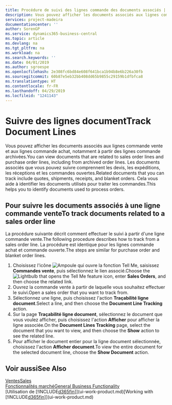 ```yaml
---
title: Procédure de suivi des lignes commande des documents associés | Microsoft Docs
description: Vous pouvez afficher les documents associés aux lignes commande vente et aux lignes commande achat, notamment à partir des lignes commande archivées. Les documents associés que vous pouvez suivre comprennent les devis, les expéditions, les réceptions et les commandes ouvertes. Cela vous aide à identifier les documents utilisés pour traiter les commandes.
services: project-madeira
documentationcenter: ''
author: SorenGP
ms.service: dynamics365-business-central
ms.topic: article
ms.devlang: na
ms.tgt_pltfrm: na
ms.workload: na
ms.search.keywords: ''
ms.date: 04/01/2019
ms.author: sgroespe
ms.openlocfilehash: 2e308fc6bd84e608f641bca1b94b8e6b226a30fb
ms.sourcegitcommit: 60b87e5eb32bb408dd65b9855c29159b1dfbfca8
ms.translationtype: HT
ms.contentlocale: fr-FR
ms.lasthandoff: 04/29/2019
ms.locfileid: "1241143"
---
```

# <a name="track-document-lines"></a><span data-ttu-id="23202-105">Suivre des lignes document</span><span class="sxs-lookup"><span data-stu-id="23202-105">Track Document Lines</span></span>
<span data-ttu-id="23202-106">Vous pouvez afficher les documents associés aux lignes commande vente et aux lignes commande achat, notamment à partir des lignes commande archivées.</span><span class="sxs-lookup"><span data-stu-id="23202-106">You can view documents that are related to sales order lines and purchase order lines, including from archived order lines.</span></span> <span data-ttu-id="23202-107">Les documents associés que vous pouvez suivre comprennent les devis, les expéditions, les réceptions et les commandes ouvertes.</span><span class="sxs-lookup"><span data-stu-id="23202-107">Related documents that you can track include quotes, shipments, receipts, and blanket orders.</span></span> <span data-ttu-id="23202-108">Cela vous aide à identifier les documents utilisés pour traiter les commandes.</span><span class="sxs-lookup"><span data-stu-id="23202-108">This helps you to identify documents used to process orders.</span></span>  

## <a name="to-track-documents-related-to-a-sales-order-line"></a><span data-ttu-id="23202-109">Pour suivre les documents associés à une ligne commande vente</span><span class="sxs-lookup"><span data-stu-id="23202-109">To track documents related to a sales order line</span></span>
<span data-ttu-id="23202-110">La procédure suivante décrit comment effectuer le suivi à partir d'une ligne commande vente.</span><span class="sxs-lookup"><span data-stu-id="23202-110">The following procedure describes how to track from a sales order line.</span></span> <span data-ttu-id="23202-111">La procédure est identique pour les lignes commande achat et commande ouverte.</span><span class="sxs-lookup"><span data-stu-id="23202-111">The steps are similar for purchase order and blanket order lines.</span></span>

1.  <span data-ttu-id="23202-112">Choisissez l'icône ![Ampoule qui ouvre la fonction Tell Me](media/ui-search/search_small.png "Dites-moi ce que vous voulez faire"), saisissez **Commandes vente**, puis sélectionnez le lien associé.</span><span class="sxs-lookup"><span data-stu-id="23202-112">Choose the ![Lightbulb that opens the Tell Me feature](media/ui-search/search_small.png "Tell me what you want to do") icon, enter **Sales Orders**, and then choose the related link.</span></span>  
2.  <span data-ttu-id="23202-113">Ouvrez la commande vente à partir de laquelle vous souhaitez effectuer le suivi.</span><span class="sxs-lookup"><span data-stu-id="23202-113">Open a sales order that you want to track from.</span></span>  
3.  <span data-ttu-id="23202-114">Sélectionnez une ligne, puis choisissez l'action **Traçabilité ligne document**.</span><span class="sxs-lookup"><span data-stu-id="23202-114">Select a line, and then choose the **Document Line Tracking** action.</span></span>
4. <span data-ttu-id="23202-115">Sur la page **Traçabilité ligne document**, sélectionnez le document que vous voulez afficher, puis choisissez l'action **Afficher** pour afficher la ligne associée.</span><span class="sxs-lookup"><span data-stu-id="23202-115">On the **Document Lines Tracking** page, select the document that you want to view, and then choose the **Show** action to see the related line.</span></span>
5. <span data-ttu-id="23202-116">Pour afficher le document entier pour la ligne document sélectionnée, choisissez l'action **Afficher document**.</span><span class="sxs-lookup"><span data-stu-id="23202-116">To view the entire document for the selected document line, choose the **Show Document** action.</span></span>

## <a name="see-also"></a><span data-ttu-id="23202-117">Voir aussi</span><span class="sxs-lookup"><span data-stu-id="23202-117">See Also</span></span>
[<span data-ttu-id="23202-118">Ventes</span><span class="sxs-lookup"><span data-stu-id="23202-118">Sales</span></span>](sales-manage-sales.md)  
[<span data-ttu-id="23202-119">Fonctionnalités marché</span><span class="sxs-lookup"><span data-stu-id="23202-119">General Business Functionality</span></span>](ui-across-business-areas.md)  
<span data-ttu-id="23202-120">[Utilisation de [!INCLUDE[d365fin](includes/d365fin_md.md)]](ui-work-product.md)</span><span class="sxs-lookup"><span data-stu-id="23202-120">[Working with [!INCLUDE[d365fin](includes/d365fin_md.md)]](ui-work-product.md)</span></span>
